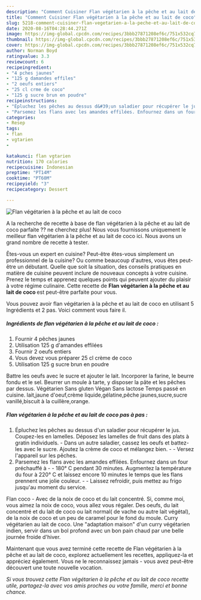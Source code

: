 ```yaml
---
description: "Comment Cuisiner Flan végétarien à la pêche et au lait de coco"
title: "Comment Cuisiner Flan végétarien à la pêche et au lait de coco"
slug: 5218-comment-cuisiner-flan-vegetarien-a-la-peche-et-au-lait-de-coco
date: 2020-08-16T04:28:44.271Z
image: https://img-global.cpcdn.com/recipes/3bbb27871208ef6c/751x532cq70/flan-vegetarien-a-la-peche-et-au-lait-de-coco-photo-principale-de-la-recette.jpg
thumbnail: https://img-global.cpcdn.com/recipes/3bbb27871208ef6c/751x532cq70/flan-vegetarien-a-la-peche-et-au-lait-de-coco-photo-principale-de-la-recette.jpg
cover: https://img-global.cpcdn.com/recipes/3bbb27871208ef6c/751x532cq70/flan-vegetarien-a-la-peche-et-au-lait-de-coco-photo-principale-de-la-recette.jpg
author: Norman Boyd
ratingvalue: 3.3
reviewcount: 6
recipeingredient:
- "4 pches jaunes"
- "125 g damandes effiles"
- "2 oeufs entiers"
- "25 cl crme de coco"
- "125 g sucre brun en poudre"
recipeinstructions:
- "Épluchez les pêches au dessus d&#39;un saladier pour récupérer le jus. Coupez-les en lamelles. Déposez les lamelles de fruit dans des plats à gratin individuels. Dans un autre saladier, cassez les oeufs et battez-les avec le sucre. Ajoutez la crème de coco et mélangez bien.   Versez l&#39;appareil sur les pêches."
- "Parsemez les flans avec les amandes effilées. Enfournez dans un four préchauffé à  180° C pendant 30 minutes. Augmentez la température du four à 220° C et laissez encore 10 minutes le temps que les flans prennent une jolie couleur.  Laissez refroidir, puis mettez au frigo jusqu&#39;au moment du service."
categories:
- Resep
tags:
- flan
- vgtarien
- 

katakunci: flan vgtarien  
nutrition: 170 calories
recipecuisine: Indonesian
preptime: "PT14M"
cooktime: "PT60M"
recipeyield: "3"
recipecategory: Dessert

---
```



![Flan végétarien à la pêche et au lait de coco](https://img-global.cpcdn.com/recipes/3bbb27871208ef6c/751x532cq70/flan-vegetarien-a-la-peche-et-au-lait-de-coco-photo-principale-de-la-recette.jpg)

A la recherche de recette à base de flan végétarien à la pêche et au lait de coco parfaite ?? ne cherchez plus! Nous vous fournissons uniquement le meilleur flan végétarien à la pêche et au lait de coco ici. Nous avons un grand nombre de recette à tester.

Êtes-vous un expert en cuisine? Peut-être êtes-vous simplement un professionnel de la cuisine? Ou comme beaucoup d'autres, vous êtes peut-être un débutant. Quelle que soit la situation, des conseils pratiques en matière de cuisine peuvent inclure de nouveaux concepts à votre cuisine. Prenez le temps et apprenez quelques points qui peuvent ajouter du plaisir à votre régime culinaire. Cette recette de <strong> Flan végétarien à la pêche et au lait de coco </strong> est peut-être parfaite pour vous.

<!--inarticleads1-->

Vous pouvez avoir flan végétarien à la pêche et au lait de coco en utilisant 5 Ingrédients et 2 pas. Voici comment vous faire il.

##### Ingrédients de flan végétarien à la pêche et au lait de coco :

1. Fournir 4 pêches jaunes
1. Utilisation 125 g d&#39;amandes effilées
1. Fournir 2 oeufs entiers
1. Vous devez vous préparer 25 cl crème de coco
1. Utilisation 125 g sucre brun en poudre


Battre les oeufs avec le sucre et ajouter le lait. Incorporer la farine, le beurre fondu et le sel. Beurrer un moule à tarte, y disposer la pâte et les pêches par dessus. Végétarien Sans gluten Végan Sans lactose Temps passé en cuisine. lait,jaune d&#39;oeuf,crème liquide,gélatine,pêche jaunes,sucre,sucre vanillé,biscuit à la cuillère,orange. 

<!--inarticleads2-->

##### Flan végétarien à la pêche et au lait de coco pas à pas :

1. Épluchez les pêches au dessus d&#39;un saladier pour récupérer le jus. Coupez-les en lamelles. Déposez les lamelles de fruit dans des plats à gratin individuels. - Dans un autre saladier, cassez les oeufs et battez-les avec le sucre. Ajoutez la crème de coco et mélangez bien.  -  - Versez l&#39;appareil sur les pêches.
1. Parsemez les flans avec les amandes effilées. Enfournez dans un four préchauffé à -  - 180° C pendant 30 minutes. Augmentez la température du four à 220° C et laissez encore 10 minutes le temps que les flans prennent une jolie couleur. -  - Laissez refroidir, puis mettez au frigo jusqu&#39;au moment du service.


Flan coco - Avec de la noix de coco et du lait concentré. Si, comme moi, vous aimez la noix de coco, vous allez vous régaler. Des oeufs, du lait concentré et du lait de coco ou lait normal( de vache ou autre lait végétal), de la noix de coco et un peu de caramel pour le fond du moule. Curry végétarien au lait de coco. Une &#34;adaptation maison&#34; d&#39;un curry végétarien indien, servir dans un bol profond avec un bon pain chaud par une belle journée froide d&#39;hiver. 

<!--inarticleads1-->

<p>
Maintenant que vous avez terminé cette recette de Flan végétarien à la pêche et au lait de coco, explorez actuellement les recettes, appliquez-la et appréciez également. Vous ne le reconnaissez jamais - vous avez peut-être découvert une toute nouvelle vocation.
</p>

<p>
<i>Si vous trouvez cette Flan végétarien à la pêche et au lait de coco recette utile, partagez-la avec vos amis proches ou votre famille, merci et bonne chance.</i>
</p>

